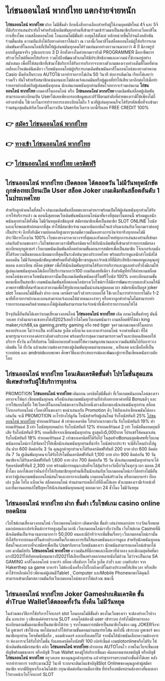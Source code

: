 # ไก่ชนออนไลน์ พากย์ไทย  แตกง่ายจ่ายหนัก

**ไก่ชนออนไลน์ พากย์ไทย** ฝาก ไม่มีขั้นต่ำ  อีกหนึ่งสิ่งทางเลือกสำหรับผู้ใช้งานยุคสมัยใหม่ 4จี และ 5จี ที่มีบริการแสนประทับใจสำหรับนักเดิมพันทุกท่านที่เข้ามาร่วมเข้าร่วมมาเป็นสมาชิกกับทางเว็บคาสิโนเราเสี่ยงโชค เกมสล็อตออนไลน์ โอนถอนไม่มีขั้นต่ำ ลงทุนได้ตั้งแต่ หลักหน่วยขึ้นไปจนถึงหลักพัน ร่วมตื่นเต้น ความบันเทิงได้กับทางค่ายเราได้แล้ว ณ เวลานี้เว็บคาสิโนสล็อตออนไลน์ผู้ให้บริการเกมเดิมพันคาสิโนออนไลน์ที่เปิดให้ผู้เล่นพนันทุกคนได้ร่วมเล่นมาอย่างยาวนานมากกว่า 4 ปี มีภาพรูปแบบที่ดูสมจจริง รูปแบบระบบ 3 D
อีกทั้งทางในค่ายเกมเรายังมี  PROGRAMMER มืออาชีพการสร้างเว็บไซต์ที่คอยให้บริการ  รวมไปถึงพัฒนาตัวเกมให้มีประสิทธิภาพและความน่าใช้งานอยู่อย่างสม่ำเสมอ เพื่อที่ให้สมาชิกที่เข้ามาใช้บริการได้รับการบริการจากทางตัวเกมของเราอย่างเต็มที่โดยที่ขาดเหลืออะไรแม้แต่นิดเดียว เว็บพนันออนไลน์ผู้บริการเกมเดิมพันพนันคาสิโนออนไลน์ของทางค่ายเกม Casio นั้นยังเป็นระบบ AUTOใช้เวลาทำรายการไม่เกิน 50 วินาที ต่อการเติมเงิน เรียกได้เลยว่ารวดเร็ว ทันใจสำหรับสมาชิกแน่นอนและไม่ต้องแจ้งแอดมินหรือผู้ดูแลที่ทำให้เสียเวลาอีกต่อไปเมื่อทำรายการฝากตังค์กับผู้เล่นพนันทุกคน
นักเล่นเกมพนันทุกท่านที่สนใจอยากจะร่วมเล่นเกม **ไก่ชนออนไลน์ พากย์ไทย** เกมคาสิโนออนไลน์ หรือ ***ไก่ชนออนไลน์ พากย์ไทย*** เกมเดิมพันสล็อตผู้เดิมพันสามารถลงทะเบียนเปิด Userได้เลยเพียงกรอกข้อมูลและปรัวัติตามลำดับที่ค่ายของเรามีให้เพียงไม่กี่อย่างเท่านั้น ใช้เวลาในการทำรายการลงทะเบียนไม่ถึง 1 นาทีผู้เล่นทุกคนก็จะได้รับรหัสเพื่อที่จะเข้ามาร่วมสนุกสุดมันส์กับเว็บคาสิโนเราเปิด Userกับเว็บเราเวลานี้รับเลย FREE CREDIT 100%

## 👉 [สมัคร ไก่ชนออนไลน์ พากย์ไทย](https://archa888.com/)
## 👉 [ทางเข้า ไก่ชนออนไลน์ พากย์ไทย](https://archa888.com/)
## 👉 [ไก่ชนออนไลน์ พากย์ไทย เครดิตฟรี](https://archa888.com/)

## ไก่ชนออนไลน์ พากย์ไทย เปิดตลอด ได้ตลอดวัน ไม่มีวันหยุดนักขัตฤกษ์ลงทะเบียนเปิด User สล็อต Joker เกมเดิมพันสล็อตอันดับ 1 ในประเทศไทย

สำหรับลูกค้าคนใดที่สนใจ เล่นเกมเดิมพันสล็อตของทางค่ายเราพร้อมเปิดให้ผู้เล่นพนันทุกท่านได้รับการให้บริการแล้ว ณ ตอนนี้สุดยอดเว็บเดิมพันพนันออนไลน์มาที่แรงที่สุดมาในตอนนี้ พร้อมดูแลนักพนันทุกท่านได้ทั้งคืน ไม่มีวันหยุดนักขัตฤกษ์ สมัครสมาชิกเพื่อเป็นสมาชิก SLOT ONLINE โบนัสและแจ็กพอตเข้าบ่อยมากที่สุด ทำให้มีสมาชิกจำนวนมากติดอกติดใจแล้วกับมาเล่นกับเว็บเกมเราต่ออยู่เป็นประจำ อีกทั้งยังมีความปลอดภัยสูงมากๆแถมมีความมั่นคงทางการเงินจ่ายจริงทุกยอดไม่มีประวัติการโกงเงิน 100% เว็บของทางเราควบวงจรที่สุดและยังตอบโจทย์ทุกการเล่นของท่านที่เข้ามาเล่นกับตัวเกมของเรา
เว็บไซต์ของทางเรามีฟรีเครดิตแจกให้กับนักเดิมพันที่เข้ามาทำรายการสมัครลงทะเบียนทุกยูสเซอร์ เว็บเกมพนันเดิมพันสล็อตทำตามขั้นตอนการสมัครเพื่อเป็นสมาชิก โจ๊กเกอร์เกมมิ่ง ที่ได้รับความชื่นชอบและนิยมมากที่สุดเป็นระดับต้นๆของประเทศไทย พร้อมบริการดูแลนักล่าโบนัสได้ตลอดคืน ไม่มีวันหยุดนักขัตฤกษ์พร้อมทั้งยังมีผู้เชี่ยวชาญและเจ้าหน้าที่ที่มีประสิทธิภาพคอยดูแลคุณอยู่ตลอด ลงทะเบียน สล็อต joker เพื่อให้นักเดิมพันทุกท่านได้รับการบริการและดูแลอย่างทั่วถึงมีเกมให้ผู้เล่นเกมพนันทุกคนได้เลือกใช้บริการมากกว่า100 เกมกันเลยทีเดียว
สิ่งสำคัญที่ทำให้ค่ายเกมสล็อตออนไลน์ของทางเว็บพนันของเรานั้นเป็นเกมเดิมพันพนันคาสิโนฟรีโบนัส 100% ลงทะเบียนตามขั้นตอนเพื่อเป็นสมาชิก  เกมพนันเดิมพันสล็อตออนไลน์ทางเว็บไซต์เราได้มีการพัฒนาระบบและตัวเกมให้มีภาพกราฟฟิกที่สมจริงและสวยงามเพื่อให้รูปแบบเกมนั้นน่าเล่นอยู่ตลอดเวลา สมัครเพื่อเปิดยูส joker slot โอนถอนไม่มีขั้นต่ำ ฝาก-ถอน เครดิตรวดเร็วด้วยระบบออโต้ ใช้เวลาในการทำรายการไม่ถึง 1-2 นาทีทั้งรายการฝากและถอนสามารถแจ้งถอนได้ด้วยตนเองง่ายๆ หรือหากลูกค้าท่านใดไม่สามารถทำรายการถอนเคดริตด้วยตนเองได้ผู้เดิมพันสามารถแจ้งเจ้าหน้าที่เพื่อทำรายการถอนให้ได้

ปัจจุบันนี้ยืนยันได้เลยว่าเกมเสี่ยงดวงออนไลน์ **ไก่ชนออนไลน์ พากย์ไทย** เติม ถอนเงินขั้นต่ำทรู มันนี่วอเลท กำลังมาแรงแซงทางโค้งปี2021เลยก็ว่าได้โดยเว็บเกมพนันเรา เกมสล็อตพีจีได้นำ  king maker,rich88,sa gaming,pretty gaming หรือ red tiger จุดรวมเกมเกมคาสิโนหลากหลายประเภท ไม่ว่าจะเป็น คาสิโนสด รูเล็ต แบ็กแจ๊ค และบาคาร่าออนไลน์ จากค่ายชั้นนำ ที่ได้มาตรฐานจากจากองค์กรระดับต่างประเทศ พร้อมบริการสุดความสามารถรวดเร็วและปลอดภัยคอยให้บริการ ทั้งวัน มาให้กับท่าน ได้มีออกแบบตัวเกมที่ให้ความสนุกสนานและความมันส์มันไปกับการวางเดิมพัน ได้ ทั้งวัน แล้วแต่ความต้องการของผู้เดิมพันทุกคนผ่านบนคอม , แท็บเลต และมือถือที่เป็นระบบios และ androidแบบพกพา ศึกษาวิธีและประสบการณ์และพัฒนาสู่การเป็นเซียนพนันระบดับโลก

## ไก่ชนออนไลน์ พากย์ไทย โอนเติมเครดิตขั้นต่ำ โปรโมชั่นสุดแสนพิเศษสำหรับผู้ใช้บริการทุกท่าน

 PROMOTION  **ไก่ชนออนไลน์ พากย์ไทย** เติมถอน เครดิตไม่มีขั้นต่ำ ที่เว็บเกมพนันออนไลน์ของเราอยากจะให้แก่  เซียนพนันทุกคน หรือนักเล่นเกมพนันทุกท่านที่กำลังอยากหาค่ายที่มี Bonusดีๆ และการให้แบบไม่กั๊ก ให้เว็บคาสิโนออนไลน์ของเราเป็นอีกหนึ่งทางเลือกของนักเล่นพนันทุกท่าน สล็อตโจ๊กเกอร์ออนไลน์ เว็บคาสิโนของเรา ขอนำเสนอกับ Promotion ดีๆ ให้กับเหล่าเซียนพนันได้ลองเล่นกัน จะมี PROMOTION อะไรบ้างไปดูกัน
โบนัสสำหรับผู้เล่นใหม่ รับโบนัสทันที 25% [ไก่ชนออนไลน์ พากย์ไทย](https://archa888.com/) ทำยอดเทิร์นแค่ 4 เท่าของเครดิต
โปรฝากแรกของวัน รับโบนัสทันที 19% ทำยอดเทิร์นแค่ 3 เท่า
โบนัสทุกยอดฝาก รับโบนัสทันที 12% ทำยอดเทิร์นแค่ 2 เท่า
โบนัสคืนยอดทุนที่เสีย รับโบนัสทันที 9% ยอดที่เสียจากเซียนพนันทุกท่าน สูงสุดถึง5,000บาท
โปรแชร์ให้คนมาเล่น รับโบนัสทันที 18% ทำยอดเทิร์นแค่ 2 เท่าของเครดิตที่ได้รับไป
ในสุดท้ายBonusสุดพิเศษที่เว็บเกมพนันออนไลน์เราได้จัดหาไว้ให้เพื่อนักเล่นพนันทุกท่านที่น่ารัก โบนัสฝากประจำ จะมีสิ่งไหนบ้างไปดูกัน
ฝาก 600 ติดต่อกัน 3 วัน คุณลูกค้าทุกท่านจะได้รับเครดิตฟรีทันที 200 บาท
ฝาก 600 ติดต่อกัน 7 วัน ผู้เดิมพันทุกคนจะได้รับโปรโมชั่นเครดิตฟรีทันที 1,100 บาท
ฝาก 900 ติดต่อกัน 10 วัน สมาชิกจะได้รับเครดิตฟรีทันที 1,600 บาท
ฝาก 700 ติดต่อกัน 15 วัน นักเล่นเกมพนันทุกท่านจะได้รับเครดิตฟรีทันที 2,300 บาท
พร้อมมีการหมุนกงล้อที่จะได้ลุ้นรับรางวัลบิ๊กวินในทุกๆเวลา ตลอด 24 ชั่วโมง บอกได้เลยว่าคืนกำไรให้กับสมาชิกทุกท่านที่เป็นนักเล่นกับเว็บเกมออนไลน์เราได้อย่างไม่มีอั้น หากว่าผู้เล่นเกมพนันออนไลน์สนใจและอยากจะเดิมพัน เกมออนไลน์สร้างเงิน หรือเกมบาคาร่า ป๊อกเด้ง รูเล็ต ไฮโล แบ็กแจ๊ค สล็อตออนไลน์ ท่านสามารถคลิ๊กไปที่ลิ้งค์ได้เลย ตัวเกมของเรามีเจ้าหน้าที่และทีมงานคอยแก้ไขปัญหาให้นักเล่นพนันทุกคนอยู่ ตลอดเวลา 24 ชั่วโมง ไม่มีวันหยุด

## ไก่ชนออนไลน์ พากย์ไทย ฝาก ขั้นต่ำ  เว็บไซต์เกม casino online ยอดนิยม

เว็บไซต์เกมเสี่ยงดวงออนไลน์ เว็บเกมออนไลน์เรา เติมเครดิต ขั้นต่ำ เล่นง่ายแตกบ่อย รางวัลแจ็กพอตแตกบ่อยและเปอร์เซ็นต์การจ่ายสูงสุดในเวลานี เว็บเกมออนไลน์เราถือว่าเป็น เว็บไซต์เกม Casinoที่มีนักเดิมพันเป็นจำนวนมากมากกว่า 50,000 คนและมีถ้าทีว่าจะเพิ่มขึ้นเรื่อยๆ เว็บเกมออนไลน์เรานั้นยังได้รับจากบ่อนคาสิโนต่างประเทศในเรื่องของการเปิดให้แทงพนันและการดูแล สำหรับนักพนันทุกคนที่สนใจและอยากที่จะสมัครเพื่อเปิด Userกับทางเว็บพนันของเรา นักพนันสามารถแอดไลน์เข้ามาได้เลย
	มาสัมผัสกับ **ไก่ชนออนไลน์ พากย์ไทย** ความมันส์ที่มีภาพและเนื้อหาที่น่าลอง และมีเกมสุดฮิตที่มาแรงปี2021ให้กับยอดนิยมมาแรงปี2021ได้เลือกปั่นอย่างหลากหลายนับไม่ถ้วน  ไม่ว่าจะเป็นเกม SA GAMING คาสิโนออนไลน์ บาคาร่า สล็อต เสือมังกร ไฮโล รูเล็ต กำถั่ว และ เกมยิงปลา จาก Hakerthep sa game บาคาร่า ไม่ต้องนั่งเครื่องไปไกลถึงคาสิโนต่างประเทศให้เสียเวลา หรือเสียค่าใช้จ่ายอีกต่อไป เพียงแค่ผู้เล่นมีTablet , Computer และMobile Phoneพกพาได้คุณก็สามารถเข้ามาลิ้มรสความมันกับเว็บเกมออนไลน์ของเราได้แล้วณ ขณะนี้

## ไก่ชนออนไลน์ พากย์ไทย Joker Gameฝากเติมเครดิต ขั้นต่ำTrue Walletได้ตลอดทั้งวัน ทั้งคืน ไม่มีวันหยุด

ในส่วนของวิธีการใช้บริการโจ๊กเกอร์ slot โอนถอนไม่มีขั้นต่ำ ของในเว็บของเรา จะต้องทำอะไรบ้างนั้น แบบง่าย ๆ เพียงแค่ค่ายเราเกม SLOT ออนไลน์ต้องมี user เข้าระบบ ถ้ายังไม่มีสามารถลงทะเบียนตามขั้นตอนเพื่อเป็นสมาชิกได้ง่าย ๆ จากโหมดการสมัครเป็นสมาชิกในช่อง เมนู JOKERจึงจะได้ ยูสเซอร์ เข้าใช้งาน พอได้มาแล้วก็ให้ทำตามขั้นตอนผ่านสมาร์ทโฟน ต่อไปนี้
เข้าระบบ ยูสเซอร์  ของสมาชิกทุกท่าน โทรศัพท์มือถือ , คอมพิวเตอร์ และแท็บเลตก็ได้
จากนั้นให้นักพนันเลือกความต้องการว่า ต้องการจะได้รับโปรโมชั่น รับเลยเครดิตโบนัสฟรี 100 เปอร์เซ็นต์  เกมslotonlineหรือไม่รับ
ให้นักเดิมพันสมัครสมาชิก คลิก **ไก่ชนออนไลน์ พากย์ไทย** ฝากถอน AUTOโอนไว ภาพในเว็บจะขึ้นเลขบัญชีพร้อมธนาคาร หรือบัญชี True Wallet ของผู้ให้บริการขึ้นมา
คัดลอกหมายเลขบัญชี หรือบัญชี **ไก่ชนออนไลน์ พากย์ไทย** ทรูวอเลท ของคุณลูกค้าทุกท่าน แล้วทำธุรกรรมระบบฝากขั้นต่ำได้เลย
หลังจากทำรายการ รอประมาณ32 วินาที ระบบจะเติมเงินเข้าบัญชีSlot Onlineของคุณลูกค้าผู้สมัครสมาชิก
หากมีปัญหาเรื่องเงินไม่เข้า กรุณาติดต่อทีมงานมืออาชีพ ที่ทำเรื่องสมัครผ่านช่องทางที่แนบเอาไว้ทางหน้าเว็บโจ๊กเกอร์ SLOT


